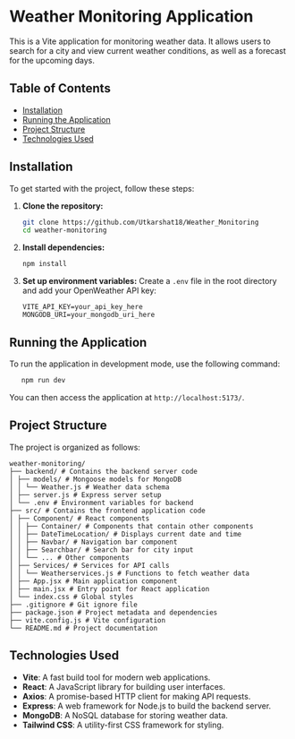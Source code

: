 # Weather Monitoring Application

This is a Vite application for monitoring weather data. It allows users to search for a city and view current weather conditions, as well as a forecast for the upcoming days.

## Table of Contents
- [Installation](#installation)
- [Running the Application](#running-the-application)
- [Project Structure](#project-structure)
- [Technologies Used](#technologies-used)

## Installation

To get started with the project, follow these steps:

1. **Clone the repository:**
   ```bash
   git clone https://github.com/Utkarshat18/Weather_Monitoring
   cd weather-monitoring
   ```

2. **Install dependencies:**
   ```bash
   npm install
   ```

3. **Set up environment variables:**
   Create a `.env` file in the root directory and add your OpenWeather API key:
   ```
   VITE_API_KEY=your_api_key_here
   MONGODB_URI=your_mongodb_uri_here
   ```

## Running the Application

To run the application in development mode, use the following command:

```bash
   npm run dev
   ```

You can then access the application at `http://localhost:5173/`.

## Project Structure

The project is organized as follows:

```
weather-monitoring/
├── backend/ # Contains the backend server code
│ ├── models/ # Mongoose models for MongoDB
│ │ └── Weather.js # Weather data schema
│ ├── server.js # Express server setup
│ └── .env # Environment variables for backend
├── src/ # Contains the frontend application code
│ ├── Component/ # React components
│ │ ├── Container/ # Components that contain other components
│ │ ├── DateTimeLocation/ # Displays current date and time
│ │ ├── Navbar/ # Navigation bar component
│ │ ├── Searchbar/ # Search bar for city input
│ │ └── ... # Other components
│ ├── Services/ # Services for API calls
│ │ └── Weatherservices.js # Functions to fetch weather data
│ ├── App.jsx # Main application component
│ ├── main.jsx # Entry point for React application
│ └── index.css # Global styles
├── .gitignore # Git ignore file
├── package.json # Project metadata and dependencies
├── vite.config.js # Vite configuration
└── README.md # Project documentation
```


## Technologies Used

- **Vite**: A fast build tool for modern web applications.
- **React**: A JavaScript library for building user interfaces.
- **Axios**: A promise-based HTTP client for making API requests.
- **Express**: A web framework for Node.js to build the backend server.
- **MongoDB**: A NoSQL database for storing weather data.
- **Tailwind CSS**: A utility-first CSS framework for styling.
